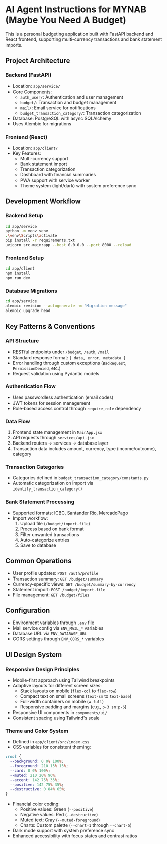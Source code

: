 # AI Agent Instructions for MYNAB (Maybe You Need A Budget)

This is a personal budgeting application built with FastAPI backend and React frontend, supporting multi-currency transactions and bank statement imports.

## Project Architecture

### Backend (FastAPI)
- Location: `app/service/`
- Core Components:
  - `auth_user/`: Authentication and user management
  - `budget/`: Transaction and budget management
  - `mail/`: Email service for notifications
  - `budget_transaction_category/`: Transaction categorization
- Database: PostgreSQL with async SQLAlchemy
- Uses Alembic for migrations

### Frontend (React)
- Location: `app/client/`
- Key Features:
  - Multi-currency support
  - Bank statement import
  - Transaction categorization
  - Dashboard with financial summaries
  - PWA support with service worker
  - Theme system (light/dark) with system preference sync

## Development Workflow

### Backend Setup
```bash
cd app/service
python -m venv venv
.\venv\Scripts\activate
pip install -r requirements.txt
uvicorn src.main:app --host 0.0.0.0 --port 8000 --reload
```

### Frontend Setup
```bash
cd app/client
npm install
npm run dev
```

### Database Migrations
```bash
cd app/service
alembic revision --autogenerate -m "Migration message"
alembic upgrade head
```

## Key Patterns & Conventions

### API Structure
- RESTful endpoints under `/budget`, `/auth`, `/mail`
- Standard response format: `{ data, error, metadata }` 
- Error handling through custom exceptions (`BadRequest`, `PermissionDenied`, etc.)
- Request validation using Pydantic models

### Authentication Flow
- Uses passwordless authentication (email codes)
- JWT tokens for session management
- Role-based access control through `require_role` dependency

### Data Flow
1. Frontend state management in `MainApp.jsx`
2. API requests through `services/api.jsx`
3. Backend routers -> services -> database layer
4. Transaction data includes amount, currency, type (income/outcome), category

### Transaction Categories
- Categories defined in `budget_transaction_category/constants.py`
- Automatic categorization on import via `identify_transaction_category()`

### Bank Statement Processing
- Supported formats: ICBC, Santander Rio, MercadoPago
- Import workflow: 
  1. Upload file (`/budget/import-file`)
  2. Process based on bank format
  3. Filter unwanted transactions
  4. Auto-categorize entries
  5. Save to database

## Common Operations
- User profile updates: `POST /auth/profile`
- Transaction summary: `GET /budget/summary`
- Currency-specific views: `GET /budget/summary-by-currency`
- Statement import: `POST /budget/import-file`
- File management: `GET /budget/files`

## Configuration
- Environment variables through `.env` file
- Mail service config via `ENV_MAIL_*` variables
- Database URL via `ENV_DATABASE_URL`
- CORS settings through `ENV_CORS_*` variables

## UI Design System

### Responsive Design Principles
- Mobile-first approach using Tailwind breakpoints
- Adaptive layouts for different screen sizes:
  - Stack layouts on mobile (`flex-col` to `flex-row`)
  - Compact text on small screens (`text-sm` to `text-base`)
  - Full-width containers on mobile (`w-full`)
  - Responsive padding and margins (e.g., `p-3 sm:p-6`)
- Responsive UI components in `components/ui/`
- Consistent spacing using Tailwind's scale

### Theme and Color System
- Defined in `app/client/src/index.css`
- CSS variables for consistent theming:
```css
:root {
  --background: 0 0% 100%;
  --foreground: 210 15% 15%;
  --card: 0 0% 100%;
  --muted: 210 20% 96%;
  --accent: 142 75% 35%;
  --positive: 142 75% 35%;
  --destructive: 0 84% 65%;
}
```
- Financial color coding:
  - Positive values: Green (`--positive`)
  - Negative values: Red (`--destructive`)
  - Muted text: Gray (`--muted-foreground`)
  - Charts: Custom palette (`--chart-1` through `--chart-5`)
- Dark mode support with system preference sync
- Enhanced accessibility with focus states and contrast ratios
